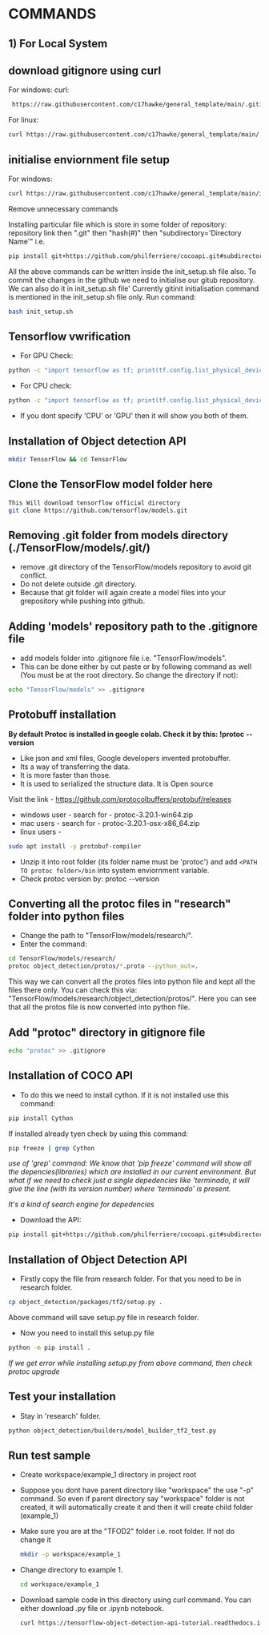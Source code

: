 # COMMANDS

## 1) For Local System

## download gitignore using curl
For windows: curl:
```bash
 https://raw.githubusercontent.com/c17hawke/general_template/main/.gitignore > .gitignore
```

For linux: 
```bash
curl https://raw.githubusercontent.com/c17hawke/general_template/main/.gitignore
```

## initialise enviornment file setup
For windows: 
```bash
curl https://raw.githubusercontent.com/c17hawke/general_template/main/init_setup.sh > init_setup.sh
```
Remove unnecessary commands

Installing particular file which is store in some folder of repository:
repository link then ".git" then "hash(#)" then "subdirectory='Directory Name'" i.e.
```bash
pip install git+https://github.com/philferriere/cocoapi.git#subdirectory=PythonAPI
```


All the above commands can be written inside the init_setup.sh file also.
To commit the changes in the github we need to initialise our gitub repository. We can also do it in init_setup.sh file'
Currently gitinit initialisation command is mentioned in the init_setup.sh file only.
Run command: 
```bash
bash init_setup.sh
```


## Tensorflow vwrification
* For GPU Check:
```bash
python -c "import tensorflow as tf; print(tf.config.list_physical_device('GPU'))"
```
* For CPU check:
```bash
python -c "import tensorflow as tf; print(tf.config.list_physical_device('CPU'))"
```
* If you dont specify 'CPU' or 'GPU' then it will show you both of them.


## Installation of Object detection API
```bash
mkdir TensorFlow && cd TensorFlow
```

## Clone the TensorFlow model folder here

```bash
This Will download tensorflow official directory
git clone https://github.com/tensorflow/models.git
```

## Removing .git folder from models directory (./TensorFlow/models/.git/)

* remove .git directory of the TensorFlow/models repository to avoid git conflict. 
* Do not delete outside .git directory. 
* Because that git folder will again create a model files into your grepository while pushing into github.


## Adding 'models' repository path to the .gitignore file

* add models folder into .gitignore file i.e. "TensorFlow/models". 
* This can be done either by cut paste or by following command as well 
  (You must be at the root directory. So change the directory if not):
```bash
echo "TensorFlow/models" >> .gitignore
```

## Protobuff installation

**By default Protoc is installed in google colab. Check it by this: !protoc --version**
* Like json and xml files, Google developers invented protobuffer. 
* Its a way of transferring the data. 
* It is more faster than those.
* It is used to serialized the structure data. It is Open source

Visit the link - https://github.com/protocolbuffers/protobuf/releases

* windows user - search for - protoc-3.20.1-win64.zip
* mac users - search for - protoc-3.20.1-osx-x86_64.zip
* linux users -
```bash
sudo apt install -y protobuf-compiler
```
* Unzip it into root folder (its folder name must be 'protoc') and add `<PATH TO protoc folder>/bin` into system enviornment   variable.
* Check protoc version by: protoc --version


## Converting all the protoc files in "research" folder into python files
* Change the path to "TensorFlow/models/research/". 
* Enter the command:

```bash
cd TensorFlow/models/research/
protoc object_detection/protos/*.proto --python_out=.
```
This way we can convert all the protos files into python file and kept all the files there only. You can check this via:
"TensorFlow/models/research/object_detection/protos/". Here you can see that all the protos file is now converted into python file.


## Add "protoc" directory in gitignore file

```bash
echo "protoc" >> .gitignore
```

## Installation of COCO API

* To do this we need to install cython. If it is not installed use this command:
```bash
pip install Cython
```

If installed already tyen check by using this command:
```bash
pip freeze | grep Cython
```
*use of 'grep' command: We know that 'pip freeze' command will show all the depencies(libraries) which are installed in our current environment. But what if we need to check just a single depedencies like 'terminado, it will give the line (with its version number) where 'terminado' is present.*

*It's a kind of search engine for depedencies*

* Download the API:
```bash
pip install git+https://github.com/philferriere/cocoapi.git#subdirectory=PythonAPI
```


## Installation of Object Detection API

* Firstly copy the file from research folder. For that you need to be in research folder.

```bash
cp object_detection/packages/tf2/setup.py .
```
Above command will save setup.py file in research folder.

* Now you need to install this setup.py file

```bash
python -m pip install .
```
*If we get error while installing setup.py from above command, then check protoc upgrade*

## Test your installation

* Stay in 'research' folder.
```bash
python object_detection/builders/model_builder_tf2_test.py
```

## Run test sample

*  Create workspace/example_1 directory in project root
* Suppose you dont have parent directory like "workspace" the use "-p" command. So even if parent directory say "workspace" folder is not created, it will automatically create it and then it will create child folder (example_1)
* Make sure you are at the "TFOD2" folder i.e. root folder. If not do change it

  ```bash
  mkdir -p workspace/example_1
  ```
* Change directory to example 1.
  ```bash
  cd workspace/example_1
  ```
* Download sample code in this directory using curl command. You can either download .py file or .ipynb notebook.
  ```bash
  curl https://tensorflow-object-detection-api-tutorial.readthedocs.io/en/2.2.0/_downloads/7f6123c070712ed53dd2521219dd011c/plot_object_detection_simple.ipynb > plot_object_detection_simple.ipynb
  ```

